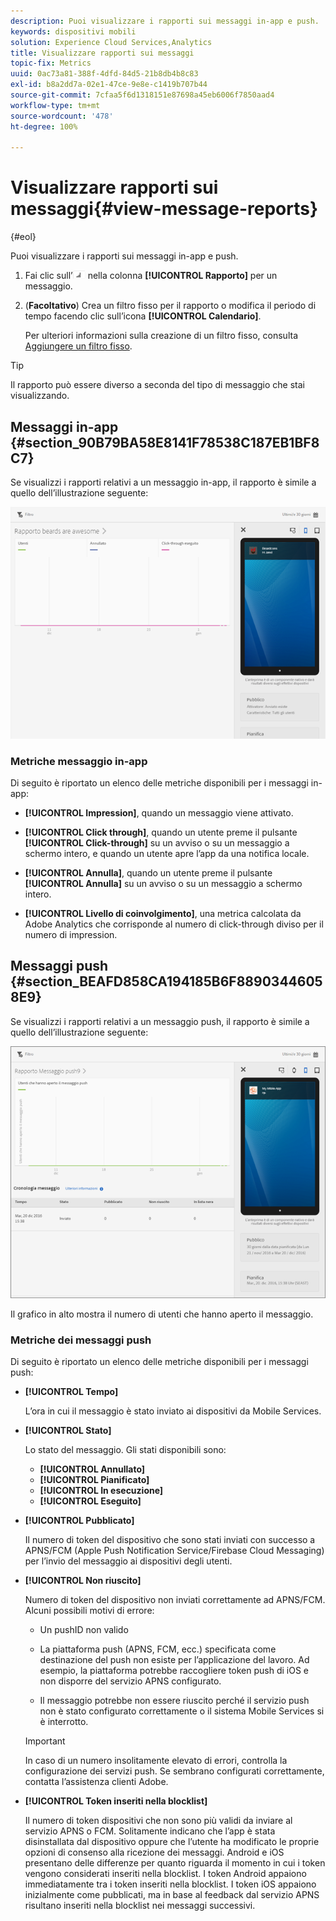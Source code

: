 ```yaml
---
description: Puoi visualizzare i rapporti sui messaggi in-app e push.
keywords: dispositivi mobili
solution: Experience Cloud Services,Analytics
title: Visualizzare rapporti sui messaggi
topic-fix: Metrics
uuid: 0ac73a81-388f-4dfd-84d5-21b8db4b8c83
exl-id: b8a2dd7a-02e1-47ce-9e8e-c1419b707b44
source-git-commit: 7cfaa5f6d1318151e87698a45eb6006f7850aad4
workflow-type: tm+mt
source-wordcount: '478'
ht-degree: 100%

---
```


# Visualizzare rapporti sui messaggi{#view-message-reports}

{#eol}

Puoi visualizzare i rapporti sui messaggi in-app e push.

1. Fai clic sull’![icona rapporto](assets/icon_report.png) nella colonna **[!UICONTROL Rapporto]** per un messaggio.
1. (**Facoltativo**) Crea un filtro fisso per il rapporto o modifica il periodo di tempo facendo clic sull’icona **[!UICONTROL Calendario]**.

   Per ulteriori informazioni sulla creazione di un filtro fisso, consulta [Aggiungere un filtro fisso](/help/using/usage/reports-customize/t-sticky-filter.md).

>[!TIP]
>
>Il rapporto può essere diverso a seconda del tipo di messaggio che stai visualizzando.

## Messaggi in-app {#section_90B79BA58E8141F78538C187EB1BF8C7}

Se visualizzi i rapporti relativi a un messaggio in-app, il rapporto è simile a quello dell’illustrazione seguente:

![messaggio rapporto](assets/report_message.png)

### Metriche messaggio in-app

Di seguito è riportato un elenco delle metriche disponibili per i messaggi in-app:

* **[!UICONTROL Impression]**, quando un messaggio viene attivato.

* **[!UICONTROL Click through]**, quando un utente preme il pulsante **[!UICONTROL Click-through]** su un avviso o su un messaggio a schermo intero, e quando un utente apre l’app da una notifica locale.

* **[!UICONTROL Annulla]**, quando un utente preme il pulsante **[!UICONTROL Annulla]** su un avviso o su un messaggio a schermo intero.

* **[!UICONTROL Livello di coinvolgimento]**, una metrica calcolata da Adobe Analytics che corrisponde al numero di click-through diviso per il numero di impression.

## Messaggi push {#section_BEAFD858CA194185B6F88903446058E9}

Se visualizzi i rapporti relativi a un messaggio push, il rapporto è simile a quello dell’illustrazione seguente:

![messaggio push](assets/report_message_push.png)

Il grafico in alto mostra il numero di utenti che hanno aperto il messaggio.

### Metriche dei messaggi push

Di seguito è riportato un elenco delle metriche disponibili per i messaggi push:

* **[!UICONTROL Tempo]**

   L’ora in cui il messaggio è stato inviato ai dispositivi da Mobile Services.

* **[!UICONTROL Stato]**

   Lo stato del messaggio. Gli stati disponibili sono:

   * **[!UICONTROL Annullato]**
   * **[!UICONTROL Pianificato]**
   * **[!UICONTROL In esecuzione]**
   * **[!UICONTROL Eseguito]**

* **[!UICONTROL Pubblicato]**

   Il numero di token del dispositivo che sono stati inviati con successo a APNS/FCM (Apple Push Notification Service/Firebase Cloud Messaging) per l’invio del messaggio ai dispositivi degli utenti.

* **[!UICONTROL Non riuscito]**

   Numero di token del dispositivo non inviati correttamente ad APNS/FCM. Alcuni possibili motivi di errore:

   * Un pushID non valido

   * La piattaforma push (APNS, FCM, ecc.) specificata come destinazione del push non esiste per l’applicazione del lavoro. Ad esempio, la piattaforma potrebbe raccogliere token push di iOS e non disporre del servizio APNS configurato.

   * Il messaggio potrebbe non essere riuscito perché il servizio push non è stato configurato correttamente o il sistema Mobile Services si è interrotto.
   >[!IMPORTANT]
   >
   >In caso di un numero insolitamente elevato di errori, controlla la configurazione dei servizi push. Se sembrano configurati correttamente, contatta l’assistenza clienti Adobe.

* **[!UICONTROL Token inseriti nella blocklist]**

   Il numero di token dispositivi che non sono più validi da inviare al servizio APNS o FCM. Solitamente indicano che l’app è stata disinstallata dal dispositivo oppure che l’utente ha modificato le proprie opzioni di consenso alla ricezione dei messaggi. Android e iOS presentano delle differenze per quanto riguarda il momento in cui i token vengono considerati inseriti nella blocklist. I token Android appaiono immediatamente tra i token inseriti nella blocklist. I token iOS appaiono inizialmente come pubblicati, ma in base al feedback dal servizio APNS risultano inseriti nella blocklist nei messaggi successivi.
